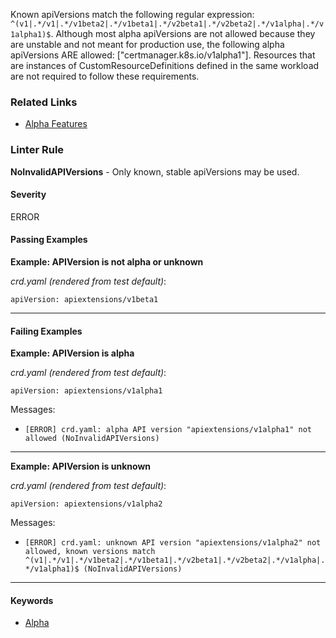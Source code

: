<!-- This file is automatically generated by `cv doc`. Do not edit directly. -->

Known apiVersions match the following regular expression: `^(v1|.*/v1|.*/v1beta2|.*/v1beta1|.*/v2beta1|.*/v2beta2|.*/v1alpha|.*/v1alpha1)$`. Although most alpha apiVersions are not allowed because they are unstable and not meant for production use, the following alpha apiVersions ARE allowed: ["certmanager.k8s.io/v1alpha1"]. Resources that are instances of CustomResourceDefinitions defined in the same workload are not required to follow these requirements.


### Related Links
* [Alpha Features](https://playbook.cloudpaklab.ibm.com/alpha-features/)

### Linter Rule
**NoInvalidAPIVersions** - Only known, stable apiVersions may be used.

#### Severity
ERROR


#### Passing Examples

**Example: APIVersion is not alpha or unknown**

_crd.yaml (rendered from test default)_:

    apiVersion: apiextensions/v1beta1
    

<hr>


#### Failing Examples

**Example: APIVersion is alpha**

_crd.yaml (rendered from test default)_:

    apiVersion: apiextensions/v1alpha1
    



Messages:
* `[ERROR] crd.yaml: alpha API version "apiextensions/v1alpha1" not allowed (NoInvalidAPIVersions)`
<hr>

**Example: APIVersion is unknown**

_crd.yaml (rendered from test default)_:

    apiVersion: apiextensions/v1alpha2
    



Messages:
* `[ERROR] crd.yaml: unknown API version "apiextensions/v1alpha2" not allowed, known versions match ^(v1|.*/v1|.*/v1beta2|.*/v1beta1|.*/v2beta1|.*/v2beta2|.*/v1alpha|.*/v1alpha1)$ (NoInvalidAPIVersions)`
<hr>

#### Keywords
* [Alpha](../standards/Alpha.md)
